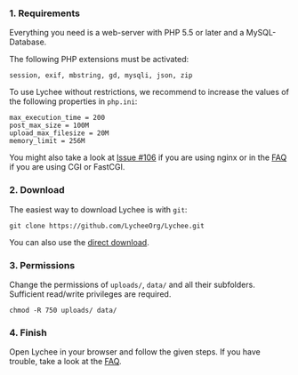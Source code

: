 ### 1. Requirements
Everything you need is a web-server with PHP 5.5 or later and a MySQL-Database.

The following PHP extensions must be activated:

	session, exif, mbstring, gd, mysqli, json, zip
	
To use Lychee without restrictions, we recommend to increase the values of the following properties in `php.ini`:

	max_execution_time = 200
	post_max_size = 100M
	upload_max_filesize = 20M
	memory_limit = 256M
	
You might also take a look at [Issue #106](https://github.com/electerious/Lychee/issues/106) if you are using nginx or in the [FAQ](https://github.com/LycheeOrg/Lychee/blob/master/docs/FAQ.md#i-cant-upload-multiple-photos-at-once) if you are using CGI or FastCGI.
	
### 2. Download

The easiest way to download Lychee is with `git`:

	git clone https://github.com/LycheeOrg/Lychee.git
	
You can also use the [direct download](https://github.com/LycheeOrg/Lychee/archive/master.zip).

### 3. Permissions

Change the permissions of `uploads/`, `data/` and all their subfolders. Sufficient read/write privileges are required.

	chmod -R 750 uploads/ data/

### 4. Finish

Open Lychee in your browser and follow the given steps.
If you have trouble, take a look at the [FAQ](FAQ.md).
